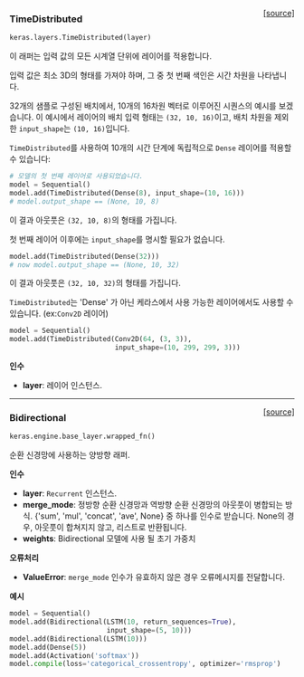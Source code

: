<span style="float:right;">[[source]](https://github.com/keras-team/keras/blob/master/keras/layers/wrappers.py#L116)</span>
### TimeDistributed

```python
keras.layers.TimeDistributed(layer)
```

이 래퍼는 입력 값의 모든 시계열 단위에 레이어를 적용합니다. 

입력 값은 최소 3D의 형태를 가져야 하며, 그 중 첫 번째 색인은 시간 차원을 나타냅니다.

32개의 샘플로 구성된 배치에서, 10개의 16차원 벡터로 이루어진 시퀀스의 예시를 보겠습니다.
이 예시에서 레이어의 배치 입력 형태는 `(32, 10, 16)`이고,
배치 차원을 제외한 `input_shape`는 `(10, 16)`입니다.

`TimeDistributed`를 사용하여 10개의 시간 단계에 독립적으로 `Dense` 레이어를 적용할 수 있습니다:

```python
# 모델의 첫 번째 레이어로 사용되었습니다.
model = Sequential()
model.add(TimeDistributed(Dense(8), input_shape=(10, 16)))
# model.output_shape == (None, 10, 8)
```

이 결과 아웃풋은 `(32, 10, 8)`의 형태를 가집니다.

첫 번째 레이어 이후에는 `input_shape`를 명시할 필요가 없습니다.

```python
model.add(TimeDistributed(Dense(32)))
# now model.output_shape == (None, 10, 32)
```

이 결과 아웃풋은 `(32, 10, 32)`의 형태를 가집니다.

`TimeDistributed`는 'Dense' 가 아닌 케라스에서 사용 가능한 레이어에서도 사용할 수 있습니다.
(ex:`Conv2D` 레이어)

```python
model = Sequential()
model.add(TimeDistributed(Conv2D(64, (3, 3)),
                          input_shape=(10, 299, 299, 3)))
```

__인수__

- __layer__: 레이어 인스턴스.
    
----

<span style="float:right;">[[source]](https://github.com/keras-team/keras/blob/master/keras/layers/wrappers.py#L335)</span>
### Bidirectional

```python
keras.engine.base_layer.wrapped_fn()
```

순환 신경망에 사용하는 양방향 래퍼.

__인수__

- __layer__: `Recurrent` 인스턴스.
- __merge_mode__: 정방향 순환 신경망과
    역방향 순환 신경망의 아웃풋이 병합되는 방식.
    {'sum', 'mul', 'concat', 'ave', None} 중 하나를 인수로 받습니다.
    None의 경우, 아웃풋이 합쳐지지 않고, 리스트로 반환됩니다.
- __weights__: Bidirectional 모델에 사용 될 초기 가중치

__오류처리__

- __ValueError__: `merge_mode` 인수가 유효하지 않은 경우 오류메시지를 전달합니다.

__예시__

```python
model = Sequential()
model.add(Bidirectional(LSTM(10, return_sequences=True),
                        input_shape=(5, 10)))
model.add(Bidirectional(LSTM(10)))
model.add(Dense(5))
model.add(Activation('softmax'))
model.compile(loss='categorical_crossentropy', optimizer='rmsprop')
```
